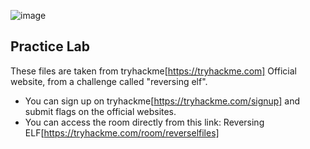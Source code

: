 ![image](https://github.com/Cyber-Security-Club-HTU/CTF-Training/assets/75253629/c652bc04-8c14-458a-8ea6-f5b9af44c8e5)

## Practice Lab

These files are taken from tryhackme[https://tryhackme.com] Official website, from a challenge called "reversing elf".
- You can sign up on tryhackme[https://tryhackme.com/signup] and submit flags on the official websites.
- You can access the room directly from this link: Reversing ELF[https://tryhackme.com/room/reverselfiles]
